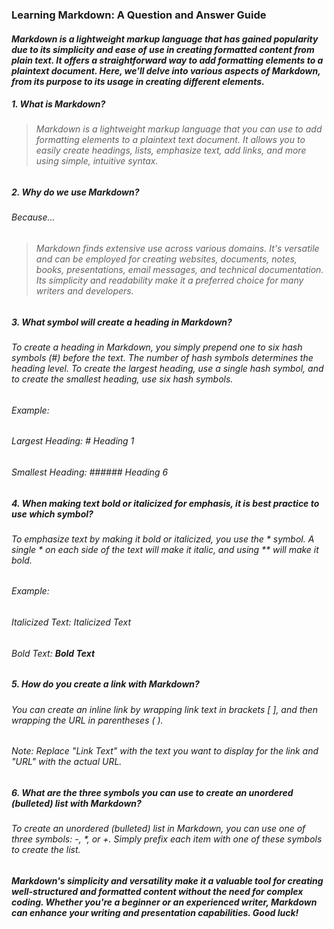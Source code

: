 ### Learning Markdown: A Question and Answer Guide

#### *Markdown is a lightweight markup language that has gained popularity due to its simplicity and ease of use in creating formatted content from plain text. It offers a straightforward way to add formatting elements to a plaintext document. Here, we'll delve into various aspects of Markdown, from its purpose to its usage in creating different elements.*

##### 1. What is Markdown?

> ###### Markdown is a lightweight markup language that you can use to add formatting elements to a plaintext text document. It allows you to easily create headings, lists, emphasize text, add links, and more using simple, intuitive syntax.
   
##### 2. Why do we use Markdown?
###### Because...
> ###### Markdown finds extensive use across various domains. It's versatile and can be employed for creating websites, documents, notes, books, presentations, email messages, and technical documentation. Its simplicity and readability make it a preferred choice for many writers and developers.
> 
##### 3. What symbol will create a heading in Markdown?

###### To create a heading in Markdown, you simply prepend one to six hash symbols (#) before the text. The number of hash symbols determines the heading level. To create the largest heading, use a single hash symbol, and to create the smallest heading, use six hash symbols.

###### Example:

###### Largest Heading: # Heading 1
###### Smallest Heading: ###### Heading 6

##### 4. When making text bold or italicized for emphasis, it is best practice to use which symbol?

###### To emphasize text by making it bold or italicized, you use the * symbol. A single * on each side of the text will make it italic, and using ** will make it bold.

###### Example:

###### Italicized Text: *Italicized Text*
###### Bold Text: **Bold Text**

##### 5. How do you create a link with Markdown?

###### You can create an inline link by wrapping link text in brackets [ ], and then wrapping the URL in parentheses ( ).

###### Note: Replace "Link Text" with the text you want to display for the link and "URL" with the actual URL.


##### 6. What are the three symbols you can use to create an unordered (bulleted) list with Markdown?

###### To create an unordered (bulleted) list in Markdown, you can use one of three symbols: -, *, or +. Simply prefix each item with one of these symbols to create the list.

##### *Markdown's simplicity and versatility make it a valuable tool for creating well-structured and formatted content without the need for complex coding. Whether you're a beginner or an experienced writer, Markdown can enhance your writing and presentation capabilities. Good luck!*


